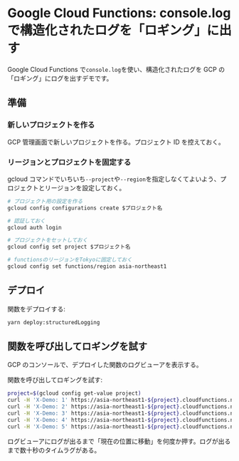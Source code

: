 # Google Cloud Functions: console.log で構造化されたログを「ロギング」に出す

Google Cloud Functions で`console.log`を使い、構造化されたログを GCP の「ロギング」にログを出すデモです。

## 準備

### 新しいプロジェクトを作る

GCP 管理画面で新しいプロジェクトを作る。プロジェクト ID を控えておく。

### リージョンとプロジェクトを固定する

gcloud コマンドでいちいち`--project`や`--region`を指定しなくてよいよう、プロジェクトとリージョンを設定しておく。

```bash
# プロジェクト用の設定を作る
gcloud config configurations create $プロジェクト名

# 認証しておく
gcloud auth login

# プロジェクトをセットしておく
gcloud config set project $プロジェクト名

# functionsのリージョンをTokyoに固定しておく
gcloud config set functions/region asia-northeast1
```

## デプロイ

関数をデプロイする:

```bash
yarn deploy:structuredLogging
```

## 関数を呼び出してロギングを試す

GCP のコンソールで、デプロイした関数のログビューアを表示する。

関数を呼び出してロギングを試す:

```bash
project=$(gcloud config get-value project)
curl -H 'X-Demo: 1' https://asia-northeast1-${project}.cloudfunctions.net/structuredLogging
curl -H 'X-Demo: 2' https://asia-northeast1-${project}.cloudfunctions.net/structuredLogging
curl -H 'X-Demo: 3' https://asia-northeast1-${project}.cloudfunctions.net/structuredLogging
curl -H 'X-Demo: 4' https://asia-northeast1-${project}.cloudfunctions.net/structuredLogging
curl -H 'X-Demo: 5' https://asia-northeast1-${project}.cloudfunctions.net/structuredLogging
```

ログビューアにログが出るまで「現在の位置に移動」を何度か押す。ログが出るまで数十秒のタイムラグがある。

